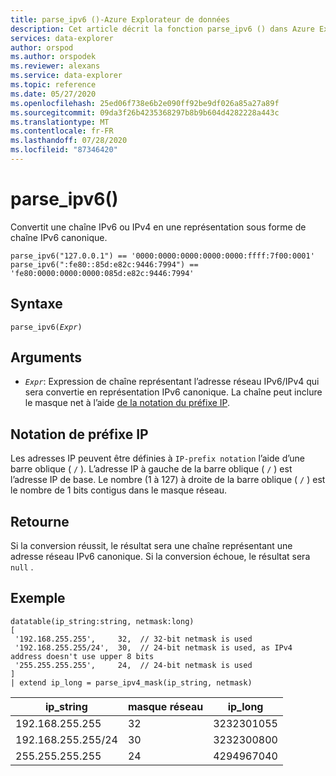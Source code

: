 ```yaml
---
title: parse_ipv6 ()-Azure Explorateur de données
description: Cet article décrit la fonction parse_ipv6 () dans Azure Explorateur de données.
services: data-explorer
author: orspod
ms.author: orspodek
ms.reviewer: alexans
ms.service: data-explorer
ms.topic: reference
ms.date: 05/27/2020
ms.openlocfilehash: 25ed06f738e6b2e090ff92be9df026a85a27a89f
ms.sourcegitcommit: 09da3f26b4235368297b8b9b604d4282228a443c
ms.translationtype: MT
ms.contentlocale: fr-FR
ms.lasthandoff: 07/28/2020
ms.locfileid: "87346420"
---
```

# <a name="parse_ipv6"></a>parse_ipv6()

Convertit une chaîne IPv6 ou IPv4 en une représentation sous forme de chaîne IPv6 canonique.

```kusto
parse_ipv6("127.0.0.1") == '0000:0000:0000:0000:0000:ffff:7f00:0001'
parse_ipv6(":fe80::85d:e82c:9446:7994") == 'fe80:0000:0000:0000:085d:e82c:9446:7994'
```

## <a name="syntax"></a>Syntaxe

`parse_ipv6(`*`Expr`*`)`

## <a name="arguments"></a>Arguments

* *`Expr`*: Expression de chaîne représentant l’adresse réseau IPv6/IPv4 qui sera convertie en représentation IPv6 canonique. La chaîne peut inclure le masque net à l’aide [de la notation du préfixe IP](#ip-prefix-notation).

## <a name="ip-prefix-notation"></a>Notation de préfixe IP

Les adresses IP peuvent être définies à `IP-prefix notation` l’aide d’une barre oblique ( `/` ).
L’adresse IP à gauche de la barre oblique ( `/` ) est l’adresse IP de base. Le nombre (1 à 127) à droite de la barre oblique ( `/` ) est le nombre de 1 bits contigus dans le masque réseau.

## <a name="returns"></a>Retourne

Si la conversion réussit, le résultat sera une chaîne représentant une adresse réseau IPv6 canonique.
Si la conversion échoue, le résultat sera `null` .

## <a name="example"></a>Exemple

<!-- csl: https://help.kusto.windows.net/Samples -->
```kusto
datatable(ip_string:string, netmask:long)
[
 '192.168.255.255',     32,  // 32-bit netmask is used
 '192.168.255.255/24',  30,  // 24-bit netmask is used, as IPv4 address doesn't use upper 8 bits
 '255.255.255.255',     24,  // 24-bit netmask is used
]
| extend ip_long = parse_ipv4_mask(ip_string, netmask)
```

|ip_string|masque réseau|ip_long|
|---|---|---|
|192.168.255.255|32|3232301055|
|192.168.255.255/24|30|3232300800|
|255.255.255.255|24|4294967040|


